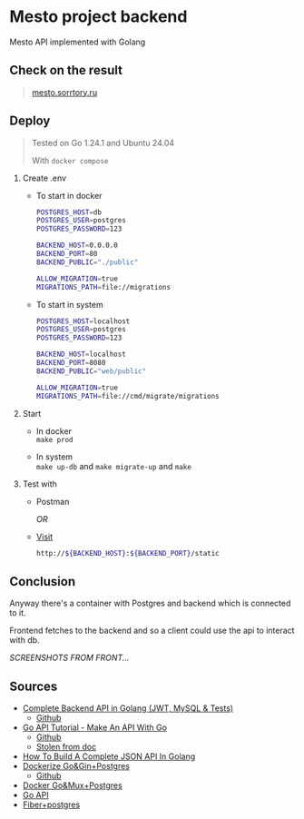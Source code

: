 # Mesto project backend

Mesto API implemented with Golang

## Check on the result

> [mesto.sorrtory.ru](https://mesto.sorrtory.ru)

## Deploy
>
> Tested on Go 1.24.1 and Ubuntu 24.04
>
> With `docker compose`

1. Create .env

    - To start in docker

        ```bash
        POSTGRES_HOST=db
        POSTGRES_USER=postgres
        POSTGRES_PASSWORD=123

        BACKEND_HOST=0.0.0.0
        BACKEND_PORT=80
        BACKEND_PUBLIC="./public"

        ALLOW_MIGRATION=true
        MIGRATIONS_PATH=file://migrations
        ```

    - To start in system

        ```bash
        POSTGRES_HOST=localhost
        POSTGRES_USER=postgres
        POSTGRES_PASSWORD=123

        BACKEND_HOST=localhost
        BACKEND_PORT=8080
        BACKEND_PUBLIC="web/public"

        ALLOW_MIGRATION=true
        MIGRATIONS_PATH=file://cmd/migrate/migrations
        ```

2. Start
    - In docker\
      `make prod`

    - In system\
      `make up-db` and `make migrate-up` and `make`
3. Test with
    - Postman

      *OR*
    - [Visit](http://localhost:8080/static)

      ```bash
      http://${BACKEND_HOST}:${BACKEND_PORT}/static
      ```

## Conclusion

Anyway there's a container with Postgres and backend which is connected to it.

Frontend fetches to the backend and so a client could use the api to interact with db.

*SCREENSHOTS FROM FRONT...*

## Sources

- [Complete Backend API in Golang (JWT, MySQL & Tests)](https://youtu.be/7VLmLOiQ3ck?si=xTfy9YvVPjcD8sLc)
  - [Github](https://github.com/sikozonpc/ecom.git)
- [Go API Tutorial - Make An API With Go](https://youtu.be/bj77B59nkTQ?si=XQ9tkz9qa21LHFOd)
  - [Github](https://github.com/techwithtim/Go-API-Tutorial.git)
  - [Stolen from doc](https://go.dev/doc/tutorial/web-service-gin)
- [How To Build A Complete JSON API In Golang](https://youtu.be/pwZuNmAzaH8?si=fBmc8d3Bffjgt7UT)
- [Dockerize Go&Gin+Postgres](https://ramadhansalmanalfarisi8.medium.com/how-to-dockerize-your-api-with-go-postgresql-gin-docker-9a2b16548520)
  - [Github](https://github.com/ramadhanalfarisi/go-simple-dockerizing.git)
- [Docker Go&Mux+Postgres](https://dev.to/francescoxx/build-a-crud-rest-api-in-go-using-mux-postgres-docker-and-docker-compose-2a75)
- [Go API](https://habr.com/ru/companies/otus/articles/667308/)
- [Fiber+postgres](https://blog.logrocket.com/building-simple-app-go-postgresql/)
